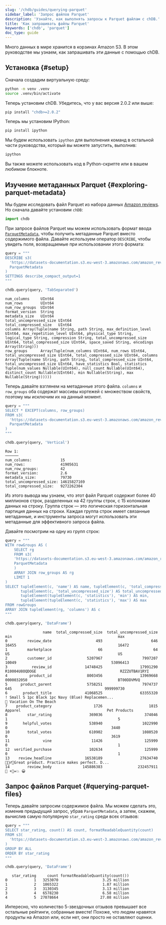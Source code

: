 ```yaml
---
slug: '/chdb/guides/querying-parquet'
sidebar_label: 'Запрос файлов Parquet'
description: 'Узнайте, как выполнять запросы к Parquet файлам с chDB.'
title: 'Как запрашивать файлы Parquet'
keywords: ['chdb', 'parquet']
doc_type: guide
---
```

Много данных в мире хранится в корзинах Amazon S3.
В этом руководстве мы узнаем, как запрашивать эти данные с помощью chDB.

## Установка {#setup}

Сначала создадим виртуальную среду:

```bash
python -m venv .venv
source .venv/bin/activate
```

Теперь установим chDB.
Убедитесь, что у вас версия 2.0.2 или выше:

```bash
pip install "chdb>=2.0.2"
```

Теперь мы установим IPython:

```bash
pip install ipython
```

Мы будем использовать `ipython` для выполнения команд в остальной части руководства, который вы можете запустить, выполнив:

```bash
ipython
```

Вы также можете использовать код в Python-скрипте или в вашем любимом блокноте.

## Изучение метаданных Parquet {#exploring-parquet-metadata}

Мы будем исследовать файл Parquet из набора данных [Amazon reviews](/getting-started/example-datasets/amazon-reviews).
Но сначала давайте установим `chDB`:

```python
import chdb
```

При запросе файлов Parquet мы можем использовать формат ввода [`ParquetMetadata`](/interfaces/formats/ParquetMetadata), чтобы получить метаданные Parquet вместо содержимого файла.
Давайте используем оператор `DESCRIBE`, чтобы увидеть поля, возвращаемые при использовании этого формата:

```python
query = """
DESCRIBE s3(
  'https://datasets-documentation.s3.eu-west-3.amazonaws.com/amazon_reviews/amazon_reviews_2015.snappy.parquet', 
  ParquetMetadata
)
SETTINGS describe_compact_output=1
"""

chdb.query(query, 'TabSeparated')
```

```text
num_columns     UInt64
num_rows        UInt64
num_row_groups  UInt64
format_version  String
metadata_size   UInt64
total_uncompressed_size UInt64
total_compressed_size   UInt64
columns Array(Tuple(name String, path String, max_definition_level UInt64, max_repetition_level UInt64, physical_type String, logical_type String, compression String, total_uncompressed_size UInt64, total_compressed_size UInt64, space_saved String, encodings Array(String)))
row_groups      Array(Tuple(num_columns UInt64, num_rows UInt64, total_uncompressed_size UInt64, total_compressed_size UInt64, columns Array(Tuple(name String, path String, total_compressed_size UInt64, total_uncompressed_size UInt64, have_statistics Bool, statistics Tuple(num_values Nullable(UInt64), null_count Nullable(UInt64), distinct_count Nullable(UInt64), min Nullable(String), max Nullable(String))))))
```

Теперь давайте взглянем на метаданные этого файла.
`columns` и `row_groups` оба содержат массивы кортежей с множеством свойств, поэтому мы исключим их на данный момент.

```python
query = """
SELECT * EXCEPT(columns, row_groups)
FROM s3(
  'https://datasets-documentation.s3.eu-west-3.amazonaws.com/amazon_reviews/amazon_reviews_2015.snappy.parquet', 
  ParquetMetadata
)
"""

chdb.query(query, 'Vertical')
```

```text
Row 1:
──────
num_columns:             15
num_rows:                41905631
num_row_groups:          42
format_version:          2.6
metadata_size:           79730
total_uncompressed_size: 14615827169
total_compressed_size:   9272262304
```

Из этого вывода мы узнаем, что этот файл Parquet содержит более 40 миллионов строк, разделенных на 42 группы строк, с 15 колонками данных на строку.
Группа строк — это логическая горизонтальная партиция данных на строки.
Каждая группа строк имеет связанные метаданные, и инструменты запроса могут использовать эти метаданные для эффективного запроса файла.

Давайте посмотрим на одну из групп строк:

```python
query = """
WITH rowGroups AS (
    SELECT rg
    FROM s3(
    'https://datasets-documentation.s3.eu-west-3.amazonaws.com/amazon_reviews/amazon_reviews_2015.snappy.parquet',
    ParquetMetadata
    )
    ARRAY JOIN row_groups AS rg
    LIMIT 1
)
SELECT tupleElement(c, 'name') AS name, tupleElement(c, 'total_compressed_size') AS total_compressed_size, 
       tupleElement(c, 'total_uncompressed_size') AS total_uncompressed_size,
       tupleElement(tupleElement(c, 'statistics'), 'min') AS min,
       tupleElement(tupleElement(c, 'statistics'), 'max') AS max
FROM rowGroups
ARRAY JOIN tupleElement(rg, 'columns') AS c
"""

chdb.query(query, 'DataFrame')
```

```text
                 name  total_compressed_size  total_uncompressed_size                                                min                                                max
0         review_date                    493                      646                                              16455                                              16472
1         marketplace                     66                       64                                                 US                                                 US
2         customer_id                5207967                  7997207                                              10049                                           53096413
3           review_id               14748425                 17991290                                     R10004U8OQDOGE                                      RZZZUTBAV1RYI
4          product_id                8003456                 13969668                                         0000032050                                         BT00DDVMVQ
5      product_parent                5758251                  7974737                                                645                                          999999730
6       product_title               41068525                 63355320  ! Small S 1pc Black 1pc Navy (Blue) Replacemen...                            🌴 Vacation On The Beach
7    product_category                   1726                     1815                                            Apparel                                       Pet Products
8         star_rating                 369036                   374046                                                  1                                                  5
9       helpful_votes                 538940                  1022990                                                  0                                               3440
10        total_votes                 610902                  1080520                                                  0                                               3619
11               vine                  11426                   125999                                                  0                                                  1
12  verified_purchase                 102634                   125999                                                  0                                                  1
13    review_headline               16538189                 27634740                                                     🤹🏽‍♂️🎤Great product. Practice makes perfect. D...
14        review_body              145886383                232457911                                                                                              🚅 +🐧=💥 😀
```

## Запрос файлов Parquet {#querying-parquet-files}

Теперь давайте запросим содержимое файла.
Мы можем сделать это, изменив предыдущий запрос, убрав `ParquetMetadata`, а затем, скажем, вычислив самую популярную `star_rating` среди всех отзывов:

```python
query = """
SELECT star_rating, count() AS count, formatReadableQuantity(count)
FROM s3(
  'https://datasets-documentation.s3.eu-west-3.amazonaws.com/amazon_reviews/amazon_reviews_2015.snappy.parquet'
)
GROUP BY ALL
ORDER BY star_rating
"""

chdb.query(query, 'DataFrame')
```

```text
   star_rating     count formatReadableQuantity(count())
0            1   3253070                    3.25 million
1            2   1865322                    1.87 million
2            3   3130345                    3.13 million
3            4   6578230                    6.58 million
4            5  27078664                   27.08 million
```

Интересно, что количество 5-звездочных отзывов превышает все остальные рейтинги, собранные вместе!
Похоже, что людям нравятся продукты на Amazon или, если нет, они просто не оставляют оценки.